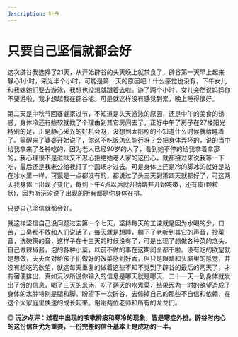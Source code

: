 ```yaml
---
description: 牡丹
---
```


# 只要自己坚信就都会好

这次辟谷我选择了21天，从开始辟谷的头天晚上就禁食了，辟谷第一天早上起来静心1小时，采光半个小时，可能是第一天的原因吧！什么感觉也没有，下午女儿和我妹她们要去游泳，我想也没想就跟着去啦。游了两个小时，女儿突然说妈妈你不要游啦，我才想起我在辟谷呢。可是就这样没有感觉到累，晚上睡得很好。

第二天是中秋节回婆婆家过节，不知道是头天游泳的原因，还是中午的美食的诱惑，身体冷还有些软就找了个理由到其它房间去了，正好中午了房子在27楼阳光特别的足，正是静心采光的好机会呀，没想到太阳照的不知道什么时候就给睡着了。等醒来了婆婆开始说了，你这不吃饭怎么能行呀？会把身体弄坏的，说的当中给我拿来了各种吃的，因为老人已经90岁的人了，看到她不停的给我拿着拿那的，我心理很不是滋味又不忍心拒绝她老人家的这份心，就都接过来说我等一下吃，最后还是我老公给我打了个圆场才过去。可是身体上还是冷的脚冰的就好是站在冰水里一样，可饿是一点都没有的，都说过了头三天到第四天就都好了，可这两天我身体上出现了变化，每到下午4点以后就开始烧并开始咳嗽，还有痰\(颗粒状\)，因为听沅汐说了出现的所有都是你身体在排。

只要自己坚信就都会好。

就这样坚信自己没问题过去第一个七天，坚持每天的工课就是因为水喝的少，口苦，口臭都不敢和人们说话了，每天就是想睡，躺下了老听到其它的声音，抄菜音，洗碗筷的音，这样子在十三天的时候没有了，可是出现了想做各种菜的念头，自己做辣椒酱，泡的各种小菜，以前不做的事在这期间全都干啦。没有吃的欲望就是想做，天天面对给孩子们做好的饭菜感到好香，但只是眼睛和头脑里的感觉，并没有想吃的欲望，就这每天重复的做着这些不知不觉到了辟谷的最后的两天了，才有宿便排出，真如沅汐所说你输入的信息是哪天就是哪天，二十一天一到身体就发出了饿的信息，喝了三天的米汤，吃了两天的水煮菜，结果因为一时的欲望造成了身体的水肿特别是腿和脚。盼望下一次辟谷，去修掉自己的那些不自信和依赖，在这个大家庭里快速的成长起来。谢谢两位老师和所有的龙龙们。

**◎ 沅汐点评：过程中出现的咳嗽排痰和寒冷的现象，皆是寒症外排。辟谷时内心的这份信任尤为重要，一份完整的信任基本上是成功的一半。**

